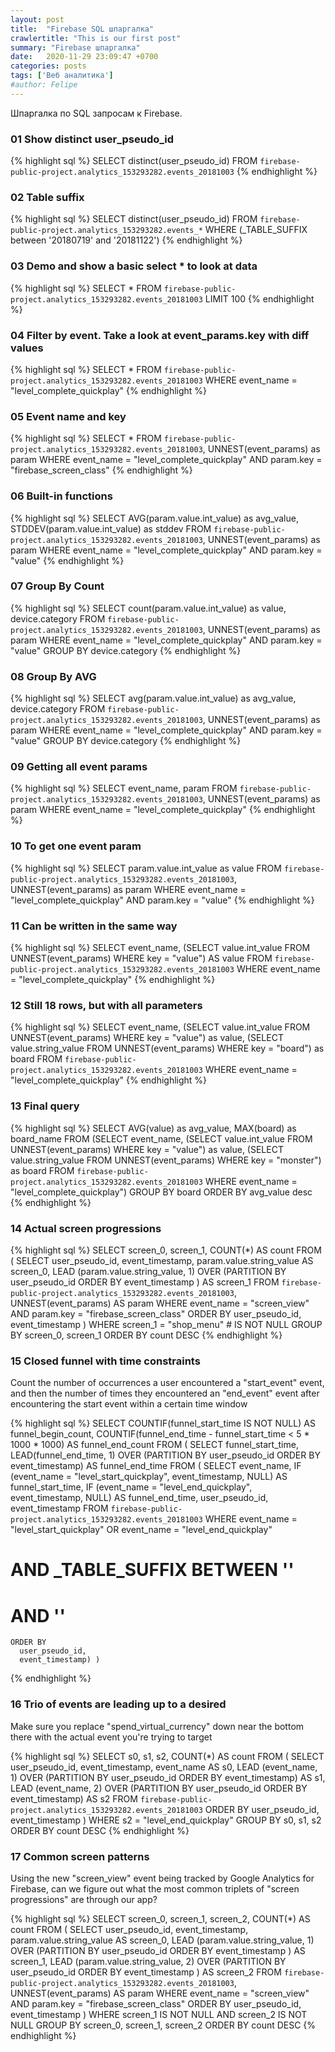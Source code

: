 ```yaml
---
layout: post
title:  "Firebase SQL шпаргалка"
crawlertitle: "This is our first post"
summary: "Firebase шпаргалка"
date:   2020-11-29 23:09:47 +0700
categories: posts
tags: ['Веб аналитика']
#author: Felipe
---
```



Шпаргалка по SQL запросам к Firebase.

### 01 Show distinct user_pseudo_id

{% highlight sql %}
SELECT
  distinct(user_pseudo_id)
FROM
  `firebase-public-project.analytics_153293282.events_20181003`
{% endhighlight %}

### 02 Table suffix

{% highlight sql %}
SELECT
  distinct(user_pseudo_id)
FROM
  `firebase-public-project.analytics_153293282.events_*` 
WHERE
  (_TABLE_SUFFIX between '20180719' and '20181122')
{% endhighlight %}

### 03 Demo and show a basic select * to look at data

{% highlight sql %}
SELECT
  *
 FROM
  `firebase-public-project.analytics_153293282.events_20181003`
LIMIT
  100
{% endhighlight %}

### 04 Filter by event. Take a look at event_params.key with diff values

{% highlight sql %}
SELECT
  *
 FROM
  `firebase-public-project.analytics_153293282.events_20181003`
WHERE
  event_name = "level_complete_quickplay"
{% endhighlight %}

### 05 Event name and key

{% highlight sql %}
SELECT
  *
FROM
  `firebase-public-project.analytics_153293282.events_20181003`,
  UNNEST(event_params) as param
WHERE
  event_name = "level_complete_quickplay"
  AND param.key = "firebase_screen_class"
{% endhighlight %}

### 06 Built-in functions

{% highlight sql %}
SELECT
  AVG(param.value.int_value) as avg_value,
  STDDEV(param.value.int_value) as stddev
 FROM
  `firebase-public-project.analytics_153293282.events_20181003`,
  UNNEST(event_params) as param
WHERE
  event_name = "level_complete_quickplay"
  AND param.key = "value"
{% endhighlight %}

### 07 Group By Count

{% highlight sql %}
  SELECT
  count(param.value.int_value) as value,
  device.category
 FROM
  `firebase-public-project.analytics_153293282.events_20181003`,
  UNNEST(event_params) as param
WHERE
  event_name = "level_complete_quickplay"
  AND param.key = "value"
 GROUP BY
  device.category 
{% endhighlight %}

### 08 Group By AVG

{% highlight sql %}
SELECT
  avg(param.value.int_value) as avg_value,
  device.category
 FROM
  `firebase-public-project.analytics_153293282.events_20181003`,
  UNNEST(event_params) as param
WHERE
  event_name = "level_complete_quickplay"
  AND param.key = "value"
 GROUP BY
  device.category 
{% endhighlight %}

### 09 Getting all event params

{% highlight sql %}
SELECT
  event_name, param
 FROM
  `firebase-public-project.analytics_153293282.events_20181003`,
  UNNEST(event_params) as param
WHERE
  event_name = "level_complete_quickplay"
{% endhighlight %}

### 10 To get one event param

{% highlight sql %}
SELECT
  param.value.int_value as value
 FROM
  `firebase-public-project.analytics_153293282.events_20181003`,
  UNNEST(event_params) as param
WHERE
  event_name = "level_complete_quickplay"
  AND param.key = "value"
{% endhighlight %}

### 11 Can be written in the same way

{% highlight sql %}
SELECT
  event_name,
  (SELECT value.int_value FROM UNNEST(event_params) WHERE key = "value") AS value
 FROM
  `firebase-public-project.analytics_153293282.events_20181003`
WHERE
  event_name = "level_complete_quickplay"
{% endhighlight %}

### 12 Still 18 rows, but with all parameters

{% highlight sql %}
SELECT
  event_name,
  (SELECT value.int_value FROM UNNEST(event_params) WHERE key = "value") as value,
  (SELECT value.string_value FROM UNNEST(event_params) WHERE key = "board") as board
 FROM
  `firebase-public-project.analytics_153293282.events_20181003`
WHERE
  event_name = "level_complete_quickplay"
{% endhighlight %}


### 13 Final query

{% highlight sql %}
SELECT
  AVG(value) as avg_value,
  MAX(board) as board_name
 FROM
  (SELECT
    event_name,
    (SELECT value.int_value FROM UNNEST(event_params) WHERE key = "value") as value,
    (SELECT value.string_value FROM UNNEST(event_params) WHERE key = "monster") as board
   FROM
    `firebase-public-project.analytics_153293282.events_20181003`
  WHERE
    event_name = "level_complete_quickplay")
GROUP BY
  board
ORDER BY
  avg_value desc
{% endhighlight %}

### 14 Actual screen progressions

{% highlight sql %}
SELECT
  screen_0,
  screen_1,
  COUNT(*) AS count
FROM (
  SELECT
    user_pseudo_id,
    event_timestamp,
    param.value.string_value AS screen_0,
    LEAD (param.value.string_value, 1) OVER (PARTITION BY user_pseudo_id ORDER BY event_timestamp ) AS screen_1
  FROM
    `firebase-public-project.analytics_153293282.events_20181003`,
    UNNEST(event_params) AS param
  WHERE
    event_name = "screen_view"
    AND param.key = "firebase_screen_class"
  ORDER BY
    user_pseudo_id,
    event_timestamp )
WHERE
  screen_1 = "shop_menu" # IS NOT NULL
GROUP BY
  screen_0,
  screen_1
ORDER BY
  count DESC
{% endhighlight %}

### 15 Closed funnel with time constraints

Count the number of occurrences a user encountered a "start_event" event, and then the number of times
they encountered an "end_event" event after encountering the start event within a certain time window 

{% highlight sql %}
SELECT
  COUNTIF(funnel_start_time IS NOT NULL) AS funnel_begin_count,
  COUNTIF(funnel_end_time - funnel_start_time < 5 * 1000 * 1000) AS funnel_end_count
FROM (
  SELECT
    funnel_start_time,
    LEAD(funnel_end_time, 1) OVER (PARTITION BY user_pseudo_id ORDER BY event_timestamp) AS funnel_end_time
  FROM (
    SELECT
      event_name,
      IF (event_name = "level_start_quickplay",
        event_timestamp,
        NULL) AS funnel_start_time,
      IF (event_name = "level_end_quickplay",
        event_timestamp,
        NULL) AS funnel_end_time,
      user_pseudo_id,
      event_timestamp
    FROM
     `firebase-public-project.analytics_153293282.events_20181003`
    WHERE
      event_name = "level_start_quickplay"
      OR event_name = "level_end_quickplay"
#      AND _TABLE_SUFFIX BETWEEN '<yyyymmdd>'
#      AND '<yyyymmdd>'
    ORDER BY
      user_pseudo_id,
      event_timestamp) )
{% endhighlight %}


### 16 Trio of events are leading up to a desired

Make sure you replace "spend_virtual_currency" down near the bottom there with the actual 
event you're trying to target

{% highlight sql %}
SELECT
  s0,
  s1,
  s2,
  COUNT(*) AS count
FROM (
  SELECT
    user_pseudo_id,
    event_timestamp,
    event_name AS s0,
    LEAD (event_name, 1) OVER (PARTITION BY user_pseudo_id ORDER BY event_timestamp) AS s1,
    LEAD (event_name, 2) OVER (PARTITION BY user_pseudo_id ORDER BY event_timestamp) AS s2
  FROM
    `firebase-public-project.analytics_153293282.events_20181003`
  ORDER BY
    user_pseudo_id,
    event_timestamp )
WHERE
  s2 = "level_end_quickplay"
GROUP BY
  s0,
  s1,
  s2
ORDER BY
  count DESC
{% endhighlight %}

### 17 Common screen patterns

Using the new "screen_view" event being tracked by Google Analytics for Firebase, can we figure out what the most
common triplets of "screen progressions" are through our app?

{% highlight sql %}
SELECT
  screen_0,
  screen_1,
  screen_2,
  COUNT(*) AS count
FROM (
  SELECT
    user_pseudo_id,
    event_timestamp,
    param.value.string_value AS screen_0,
    LEAD (param.value.string_value, 1) OVER (PARTITION BY user_pseudo_id ORDER BY event_timestamp ) AS screen_1,
    LEAD (param.value.string_value, 2) OVER (PARTITION BY user_pseudo_id ORDER BY event_timestamp ) AS screen_2
  FROM
    `firebase-public-project.analytics_153293282.events_20181003`,
    UNNEST(event_params) AS param
  WHERE
    event_name = "screen_view"
    AND param.key = "firebase_screen_class"
  ORDER BY
    user_pseudo_id,
    event_timestamp )
WHERE
  screen_1 IS NOT NULL
  AND screen_2 IS NOT NULL
GROUP BY
  screen_0,
  screen_1,
  screen_2
ORDER BY
  count DESC
{% endhighlight %}







